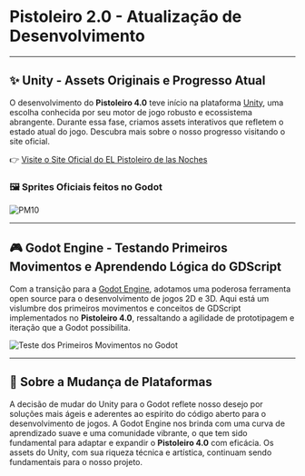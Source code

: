 # Pistoleiro 2.0 - Atualização de Desenvolvimento

---

## :sparkles: Unity - Assets Originais e Progresso Atual

O desenvolvimento do **Pistoleiro 4.0** teve início na plataforma [Unity](https://unity.com), uma escolha conhecida por seu motor de jogo robusto e ecossistema abrangente. Durante essa fase, criamos assets interativos que refletem o estado atual do jogo. Descubra mais sobre o nosso progresso visitando o site oficial.

:point_right: [Visite o Site Oficial do EL Pistoleiro de las Noches](https://game.willdev.com.br/)

### :framed_picture: Sprites Oficiais feitos no Godot

![PM10](https://github.com/MestreWilll/Pistoleiro4.0Aprendendo-Godot/assets/87247824/7f4db464-9fab-4fad-a0f1-ac9ee9b28df3)

---

## :video_game: Godot Engine - Testando Primeiros Movimentos e Aprendendo Lógica do GDScript

Com a transição para a [Godot Engine](https://godotengine.org), adotamos uma poderosa ferramenta open source para o desenvolvimento de jogos 2D e 3D. Aqui está um vislumbre dos primeiros movimentos e conceitos de GDScript implementados no **Pistoleiro 4.0**, ressaltando a agilidade de prototipagem e iteração que a Godot possibilita.

![Teste dos Primeiros Movimentos no Godot](https://github.com/MestreWilll/Pistoleiro4.0Aprendendo-Godot/assets/87247824/6072d09f-30e6-43b4-a62e-e9057b0a0235)

---

## :twisted_rightwards_arrows: Sobre a Mudança de Plataformas

A decisão de mudar do Unity para o Godot reflete nosso desejo por soluções mais ágeis e aderentes ao espírito do código aberto para o desenvolvimento de jogos. A Godot Engine nos brinda com uma curva de aprendizado suave e uma comunidade vibrante, o que tem sido fundamental para adaptar e expandir o **Pistoleiro 4.0** com eficácia. Os assets do Unity, com sua riqueza técnica e artística, continuam sendo fundamentais para o nosso projeto.
